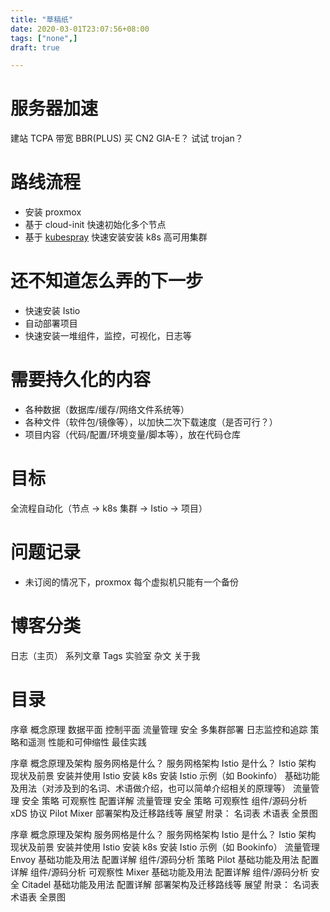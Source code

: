```yaml
---
title: "草稿纸"
date: 2020-03-01T23:07:56+08:00
tags: ["none",]
draft: true 

---
```


# 服务器加速

建站 TCPA
带宽 BBR(PLUS)
买 CN2 GIA-E？
试试 trojan？

# 路线流程

- 安装 proxmox 
- 基于 cloud-init 快速初始化多个节点
- 基于 [kubespray](https://github.com/kubernetes-sigs/kubespray#requirements) 快速安装安装 k8s 高可用集群

# 还不知道怎么弄的下一步

- 快速安装 Istio
- 自动部署项目
- 快速安装一堆组件，监控，可视化，日志等

# 需要持久化的内容

- 各种数据（数据库/缓存/网络文件系统等）
- 各种文件（软件包/镜像等），以加快二次下载速度（是否可行？）
- 项目内容（代码/配置/环境变量/脚本等），放在代码仓库

# 目标

全流程自动化（节点 -> k8s 集群 -> Istio -> 项目）

# 问题记录

- 未订阅的情况下，proxmox 每个虚拟机只能有一个备份

# 博客分类

日志（主页）
系列文章
Tags
实验室
杂文
关于我

# 目录

序章
概念原理
数据平面
控制平面
流量管理
安全
多集群部署
日志监控和追踪
策略和遥测
性能和可伸缩性
最佳实践


序章
概念原理及架构
  服务网格是什么？
  服务网格架构
  Istio 是什么？
  Istio 架构
  现状及前景
安装并使用 Istio
  安装 k8s
  安装 Istio
  示例（如 Bookinfo）
基础功能及用法（对涉及到的名词、术语做介绍，也可以简单介绍相关的原理等）
  流量管理
  安全
  策略
  可观察性
配置详解
  流量管理
  安全
  策略
  可观察性
组件/源码分析
  xDS 协议
  Pilot
  Mixer
部署架构及迁移路线等
展望
附录：
  名词表
  术语表
  全景图 
  
  
  
序章
概念原理及架构
  服务网格是什么？
  服务网格架构
  Istio 是什么？
  Istio 架构
  现状及前景
安装并使用 Istio
  安装 k8s
  安装 Istio
  示例（如 Bookinfo）
流量管理 Envoy
  基础功能及用法
  配置详解
  组件/源码分析
策略 Pilot
  基础功能及用法
  配置详解
  组件/源码分析
可观察性 Mixer 
  基础功能及用法
  配置详解
  组件/源码分析
安全 Citadel
  基础功能及用法
  配置详解
部署架构及迁移路线等
展望
附录：
  名词表
  术语表
  全景图